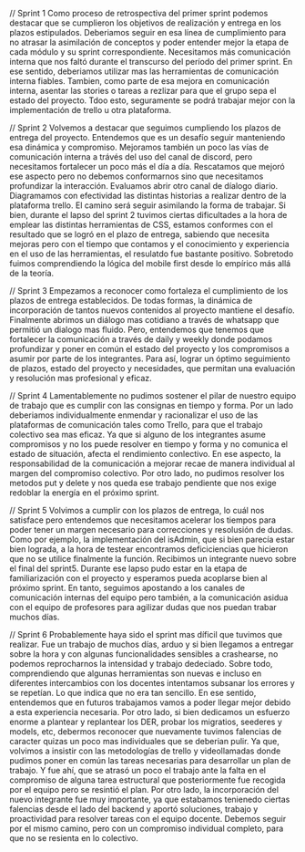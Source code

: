 // Sprint 1
Como proceso de retrospectiva del primer sprint podemos destacar que se cumplieron los objetivos de realización y entrega en los plazos estipulados. Deberiamos seguir en esa línea de cumplimiento para no atrasar la asimilación de conceptos y poder entender mejor la etapa de cada módulo y su sprint correspondiente.
Necesitamos más comunicación interna que nos faltó durante el transcurso del período del primer sprint. En ese sentido, deberiamos utilizar mas las herramientas de comunicación interna fiables.
Tambien, como parte de esa mejora en comunicación interna, asentar las stories o tareas a rezlizar para que el grupo sepa el estado del proyecto. Tdoo esto, seguramente se podrá trabajar mejor con la implementación de trello u otra plataforma. 


// Sprint 2
Volvemos a destacar que seguimos cumpliendo los plazos de entrega del proyecto. Entendemos que es un desafío seguir manteniendo esa dinámica y compromiso.
Mejoramos también un poco las vías de comunicación interna a trávés del uso del canal de discord, pero necesitamos fortalecer un poco más el día a día. Rescatamos que mejoró ese aspecto pero no debemos conformarnos sino que necesitamos profundizar la interacción. Evaluamos abrir otro canal de díalogo diario.
Diagramamos con efectividad las distintas historias a realizar dentro de la plataforma trello. El camino será seguir asimilando la forma de trabajar.
Si bien, durante el lapso del sprint 2 tuvimos ciertas dificultades a la hora de emplear las distintas herramientas de CSS, estamos conformes con el resultado que se logró en el plazo de entrega, sabiendo que necesita mejoras pero con el tiempo que contamos y el conocimiento y experiencia en el uso de las herramientas, el resulatdo fue bastante positivo. Sobretodo fuimos comprendiendo la lógica del mobile first desde lo empírico más allá de la teoría.


// Sprint 3
Empezamos a reconocer como fortaleza el cumplimiento de los plazos de entrega establecidos. De todas formas, la dinámica de incorporación de tantos nuevos contenidos al proyecto mantiene el desafío.
Finalmente abrimos un diálogo mas cotidiano a través de whatsapp que permitió un dialogo mas fluido. Pero, entendemos que tenemos que fortalecer la comunicación a través de daily y weekly donde podamos profundizar y poner en común el estado del proyecto y los compromisos a asumir por parte de los integrantes. Para así, lograr un óptimo seguimiento de plazos, estado del proyecto y necesidades, que permitan una evaluación y resolución mas profesional y eficaz.

// Sprint 4
Lamentablemente no pudimos sostener el pilar de nuestro equipo de trabajo que es cumplir con las consignas en tiempo y forma. Por un lado deberiamos individualmente enmendar y racionalizar el uso de las plataformas de comunicación tales como Trello, para que el trabajo colectivo sea mas eficaz. Ya que si alguno de los integrantes asume compromisos y no los puede resolver en tiempo y forma y no comunica el estado de situación, afecta el rendimiento conlectivo. En ese aspecto, la responsabilidad de la comunicación a mejorar recae de manera individual al margen del compromiso colectivo.
Por otro lado, no pudimos resolver los metodos put y delete y nos queda ese trabajo pendiente que nos exige redoblar la energía en el próximo sprint.

// Sprint 5
Volvimos a cumplir con los plazos de entrega, lo cuál nos satisface pero entendemos que necesitamos acelerar los tiempos para poder tener un margen necesario para correcciones y resolusión de dudas. Como por ejemplo, la implementación del isAdmin, que si bien parecía estar bien lograda, a la hora de testear encontramos deficiciencias que hicieron que no se utilice finalmente la función.
Recibimos un integrante nuevo sobre el final del sprint5. Durante ese lapso pudo estar en la etapa de familiarización con el proyecto y esperamos pueda acoplarse bien al próximo sprint.
En tanto, seguimos apostando a los canales de comunicación internas del equipo pero también, a la comunicación asidua con el equipo de profesores para agilizar dudas que nos puedan trabar muchos días.

// Sprint 6
Probablemente haya sido el sprint mas díficil que tuvimos que realizar. Fue un trabajo de muchos días, arduo y si bien llegamos a entregar sobre la hora y con algunas funcionalidades sensibles a crashearse, no podemos reprocharnos la intensidad y trabajo dedeciado. Sobre todo, comprendiendo que algunas herramientas son nuevas e incluso en diferentes intercambios con los docentes intentamos subsanar los errores y se repetían. Lo que indica que no era tan sencillo.
En ese sentido, entendemos que en futuros trabajamos vamos a poder llegar mejor debido a esta experiencia necesaria.
Por otro lado, si bien dedicamos un esfuerzo enorme a plantear y replantear los DER, probar los migratios, seederes y models, etc, debermos reconocer que nuevamente tuvimos falencias de caracter quizas un poco mas individuales que se deberian pulir. Ya que, volvimos a insistir con las metodologías de trello y videollamadas donde pudimos poner en común las tareas necesarias para desarrollar un plan de trabajo. Y fue ahí, que se atrasó un poco el trabajo ante la falta en el compromiso de alguna tarea estructural que posteriormente fue recogida por el equipo pero se resintió el plan.
Por otro lado, la incorporación del nuevo integrante fue muy importante, ya que estabamos tenienedo ciertas falencias desde el lado del backend y aportó soluciones, trabajo y proactividad para resolver tareas con el equipo docente.
Debemos seguir por el mismo camino, pero con un compromiso individual completo, para que no se resienta en lo colectivo.